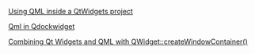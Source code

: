 [Using QML inside a QtWidgets project](https://support.crosscontrol.com/kb/using-qml-inside-qtwidgets-project)

[Qml in Qdockwidget](https://forum.qt.io/topic/67192/qml-in-qdockwidget)

[Combining Qt Widgets and QML with QWidget::createWindowContainer()](https://www.ics.com/blog/combining-qt-widgets-and-qml-qwidgetcreatewindowcontainer)
